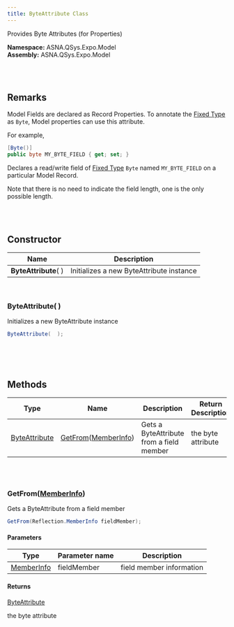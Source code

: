 ```yaml
---
title: ByteAttribute Class
---
```


Provides Byte Attributes (for Properties)

**Namespace:** ASNA.QSys.Expo.Model <br/>
**Assembly:** ASNA.QSys.Expo.Model

<br>
<br>

## Remarks

Model Fields are declared as Record Properties. To annotate the [Fixed Type](https://asnaqsys.github.io/concepts/program-structure/qsys-fixedtypes) as `Byte`, Model properties can use this attribute.

For example,

```cs
[Byte()]
public byte MY_BYTE_FIELD { get; set; }
```
Declares a read/write field of [Fixed Type](https://asnaqsys.github.io/concepts/program-structure/qsys-fixedtypes) `Byte` named `MY_BYTE_FIELD` on a particular Model Record.

Note that there is no need to indicate the field length, one is the only possible length.

<br>
<br>

## Constructor

| Name |  Description 
| --- | --- 
| **ByteAttribute**(  ) | Initializes a new ByteAttribute instance

<br>

### ByteAttribute(  )

Initializes a new ByteAttribute instance

```cs
ByteAttribute(  );
```


<br>


<br>
<br>

## Methods

| Type | Name | Description | Return Description 
| --- | --- | --- | --- 
| [ByteAttribute](/reference/asna-qsys-expo/expo-model/byte-attribute.html) | [GetFrom](#getfrommemberinfo)([MemberInfo]($$TODO-Reflection.MemberInfo.html)) | Gets a ByteAttribute from a field member | the byte attribute

<br>
<br>

### GetFrom([MemberInfo]($$TODO-Reflection.MemberInfo.html))

Gets a ByteAttribute from a field member

```cs
GetFrom(Reflection.MemberInfo fieldMember);
```

#### Parameters

| Type | Parameter name | Description
| --- | --- | ---
| [MemberInfo]($$TODO-Reflection.MemberInfo.html) | fieldMember | field member information 

#### Returns

[ByteAttribute](/reference/asna-qsys-expo/expo-model/byte-attribute.html)

the byte attribute


<br>
<br>

